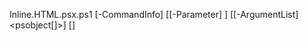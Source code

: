 Inline.HTML.psx.ps1 [-CommandInfo] <CommandInfo> [[-Parameter] <IDictionary>] [[-ArgumentList] <psobject[]>] [<CommonParameters>]


